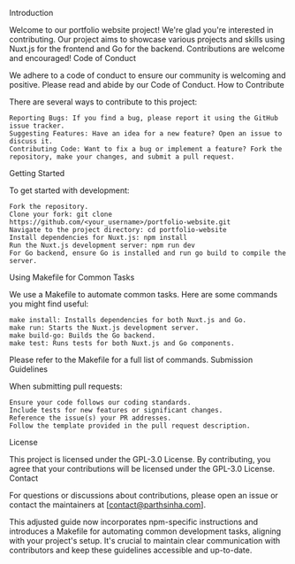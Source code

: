 Introduction

Welcome to our portfolio website project! We're glad you're interested in contributing. Our project aims to showcase various projects and skills using Nuxt.js for the frontend and Go for the backend. Contributions are welcome and encouraged!
Code of Conduct

We adhere to a code of conduct to ensure our community is welcoming and positive. Please read and abide by our Code of Conduct.
How to Contribute

There are several ways to contribute to this project:

    Reporting Bugs: If you find a bug, please report it using the GitHub issue tracker.
    Suggesting Features: Have an idea for a new feature? Open an issue to discuss it.
    Contributing Code: Want to fix a bug or implement a feature? Fork the repository, make your changes, and submit a pull request.

Getting Started

To get started with development:

    Fork the repository.
    Clone your fork: git clone https://github.com/<your_username>/portfolio-website.git
    Navigate to the project directory: cd portfolio-website
    Install dependencies for Nuxt.js: npm install
    Run the Nuxt.js development server: npm run dev
    For Go backend, ensure Go is installed and run go build to compile the server.

Using Makefile for Common Tasks

We use a Makefile to automate common tasks. Here are some commands you might find useful:

    make install: Installs dependencies for both Nuxt.js and Go.
    make run: Starts the Nuxt.js development server.
    make build-go: Builds the Go backend.
    make test: Runs tests for both Nuxt.js and Go components.

Please refer to the Makefile for a full list of commands.
Submission Guidelines

When submitting pull requests:

    Ensure your code follows our coding standards.
    Include tests for new features or significant changes.
    Reference the issue(s) your PR addresses.
    Follow the template provided in the pull request description.

License

This project is licensed under the GPL-3.0 License. By contributing, you agree that your contributions will be licensed under the GPL-3.0 License.
Contact

For questions or discussions about contributions, please open an issue or contact the maintainers at [contact@parthsinha.com].

This adjusted guide now incorporates npm-specific instructions and introduces a Makefile for automating common development tasks, aligning with your project's setup. It's crucial to maintain clear communication with contributors and keep these guidelines accessible and up-to-date.
